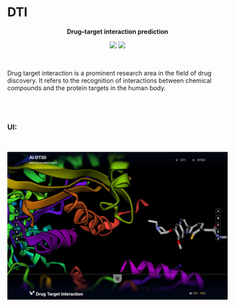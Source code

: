 # DTI

**<p align="center">Drug–target interaction prediction</p>**

<p align="center">
<img src="https://img.shields.io/badge/Roadmap-2024-yellowgreen.svg">
<img src="https://img.shields.io/badge/Author-Mehran%20Nosrati-blue.svg">
</p>

</br>

Drug target interaction is a prominent research area in the field of drug discovery. It refers to the recognition of interactions between chemical compounds and the protein targets in the human body.

</br></br>

### UI:

</br>

<p align="center"><img src="Image/DTI.JPG" alt="TSP"></p>

</br>
